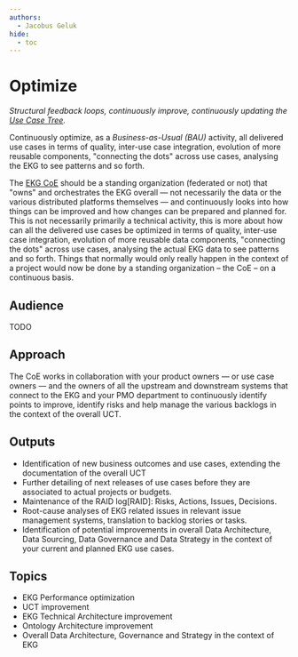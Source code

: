```yaml
---
authors:
  - Jacobus Geluk
hide:
  - toc
---
```

# Optimize

<!--summary-start-->
_Structural feedback loops, continuously improve, continuously updating the [Use Case Tree](/concept/use-case-tree)._
<!--summary-end-->

Continuously optimize, as a _Business-as-Usual (BAU)_ activity, all delivered use cases
in terms of quality, inter-use case integration, evolution of more reusable components,
"connecting the dots" across use cases, analysing the EKG to see patterns and so forth.

The [EKG CoE](../../vocab/coe) should be a standing organization (federated or not) 
that "owns" and orchestrates the EKG overall — not necessarily the data or the 
various distributed platforms themselves — and continuously looks into how things can 
be improved and how changes can be prepared and planned for.
This is not necessarily primarily a technical activity, this is more about how can 
all the delivered use cases be optimized in terms of quality, inter-use case integration, 
evolution of more reusable data components, "connecting the dots" across use cases, 
analysing the actual EKG data to see patterns and so forth.
Things that normally would only really happen in the context of a project would now 
be done by a standing organization – the CoE – on a continuous basis.

## Audience

TODO

## Approach

The CoE works in collaboration with your product owners — or use case owners — and the
owners of all the upstream and downstream systems that connect to the EKG and your 
PMO department to continuously identify points to improve, identify risks and help 
manage the various backlogs in the context of the overall UCT.

## Outputs

- Identification of new business outcomes and use cases, extending the documentation
  of the overall UCT
- Further detailing of next releases of use cases before they are associated to
  actual projects or budgets.
- Maintenance of the RAID log[RAID]: Risks, Actions, Issues, Decisions.
- Root-cause analyses of EKG related issues in relevant issue management systems, 
  translation to backlog stories or tasks.
- Identification of potential improvements in overall Data Architecture, 
  Data Sourcing, Data Governance and Data Strategy in the context of your current
  and planned EKG use cases.

## Topics

- EKG Performance optimization
- UCT improvement
- EKG Technical Architecture improvement
- Ontology Architecture improvement
- Overall Data Architecture, Governance and Strategy in the context of EKG
